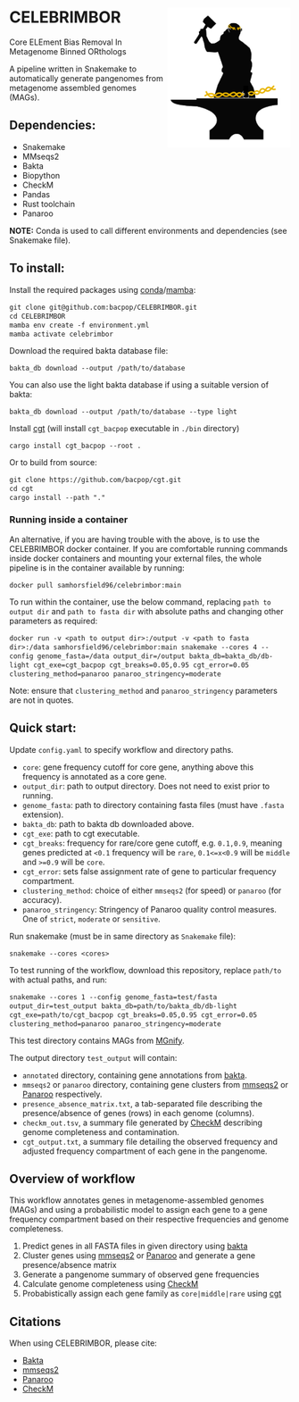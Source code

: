 # CELEBRIMBOR <img src='celebrimbor_logo.png' align="right" height="250" />

Core ELEment Bias Removal In Metagenome Binned ORthologs

A pipeline written in Snakemake to automatically generate pangenomes from metagenome assembled genomes (MAGs).

## Dependencies:

* Snakemake
* MMseqs2
* Bakta
* Biopython
* CheckM
* Pandas
* Rust toolchain
* Panaroo

**NOTE:** Conda is used to call different environments and dependencies (see Snakemake file).

## To install:

Install the required packages using [conda](https://conda.io/projects/conda/en/latest/user-guide/install/index.html)/[mamba](https://github.com/mamba-org/mamba):

```
git clone git@github.com:bacpop/CELEBRIMBOR.git
cd CELEBRIMBOR
mamba env create -f environment.yml
mamba activate celebrimbor
```

Download the required bakta database file:

```
bakta_db download --output /path/to/database
```

You can also use the light bakta database if using a suitable version of bakta:

```
bakta_db download --output /path/to/database --type light
```

Install [cgt](https://github.com/bacpop/cgt) (will install `cgt_bacpop` executable in `./bin` directory)
```
cargo install cgt_bacpop --root .
```

Or to build from source:
```
git clone https://github.com/bacpop/cgt.git
cd cgt
cargo install --path "."
```

### Running inside a container

An alternative, if you are having trouble with the above, is to use the CELEBRIMBOR docker
container. If you are comfortable running commands inside docker containers and mounting
your external files, the whole pipeline is in the container available by running:

```
docker pull samhorsfield96/celebrimbor:main
```

To run within the container, use the below command, replacing `path to output dir` and `path to fasta dir` with absolute paths and changing other parameters as required:

```
docker run -v <path to output dir>:/output -v <path to fasta dir>:/data samhorsfield96/celebrimbor:main snakemake --cores 4 --config genome_fasta=/data output_dir=/output bakta_db=bakta_db/db-light cgt_exe=cgt_bacpop cgt_breaks=0.05,0.95 cgt_error=0.05 clustering_method=panaroo panaroo_stringency=moderate
```

Note: ensure that `clustering_method` and `panaroo_stringency` parameters are not in quotes.

## Quick start:

Update `config.yaml` to specify workflow and directory paths.
- `core`: gene frequency cutoff for core gene, anything above this frequency is annotated as a core gene.
- `output_dir`: path to output directory. Does not need to exist prior to running.
- `genome_fasta`: path to directory containing fasta files (must have `.fasta` extension).
- `bakta_db`: path to bakta db downloaded above.
- `cgt_exe`: path to cgt executable.
- `cgt_breaks`: frequency for rare/core gene cutoff, e.g. `0.1,0.9`, meaning genes predicted at `<0.1` frequency will be `rare`, `0.1<=x<0.9` will be `middle` and `>=0.9` will be `core`.
- `cgt_error`: sets false assignment rate of gene to particular frequency compartment.
- `clustering_method`: choice of either `mmseqs2` (for speed) or `panaroo` (for accuracy).
- `panaroo_stringency`: Stringency of Panaroo quality control measures. One of `strict`, `moderate` or `sensitive`.

Run snakemake (must be in same directory as `Snakemake` file):

```
snakemake --cores <cores>
```

To test running of the workflow, download this repository, replace `path/to` with actual paths, and run:

```
snakemake --cores 1 --config genome_fasta=test/fasta output_dir=test_output bakta_db=path/to/bakta_db/db-light cgt_exe=path/to/cgt_bacpop cgt_breaks=0.05,0.95 cgt_error=0.05 clustering_method=panaroo panaroo_stringency=moderate
```

This test directory contains MAGs from [MGnify](https://academic.oup.com/nar/article/51/D1/D753/6880769).

The output directory `test_output` will contain:

- `annotated` directory, containing gene annotations from [bakta](https://github.com/oschwengers/bakta).
- `mmseqs2` or `panaroo` directory, containing gene clusters from [mmseqs2](https://github.com/soedinglab/MMseqs2) or [Panaroo](https://github.com/gtonkinhill/panaroo) respectively.
- `presence_absence_matrix.txt`, a tab-separated file describing the presence/absence of genes (rows) in each genome (columns).
- `checkm_out.tsv`, a summary file generated by [CheckM](https://github.com/Ecogenomics/CheckM) describing genome completeness and contamination.
- `cgt_output.txt`, a summary file detailing the observed frequency and adjusted frequency compartment of each gene in the pangenome.

## Overview of workflow

This workflow annotates genes in metagenome-assembled genomes (MAGs) and using a probabilistic model to assign each gene to a gene frequency compartment based on their respective frequencies and genome completeness.

1. Predict genes in all FASTA files in given directory using [bakta](https://github.com/oschwengers/bakta)
1. Cluster genes using [mmseqs2](https://github.com/soedinglab/MMseqs2) or [Panaroo](https://github.com/gtonkinhill/panaroo) and generate a gene presence/absence matrix
1. Generate a pangenome summary of observed gene frequencies
1. Calculate genome completeness using [CheckM](https://github.com/Ecogenomics/CheckM)
1. Probabistically assign each gene family as `core|middle|rare` using [cgt](https://github.com/bacpop/cgt)

## Citations

When using CELEBRIMBOR, please cite:

- [Bakta](https://www.microbiologyresearch.org/content/journal/mgen/10.1099/mgen.0.000685#tab2)
- [mmseqs2](https://www.nature.com/articles/nbt.3988)
- [Panaroo](https://genomebiology.biomedcentral.com/articles/10.1186/s13059-020-02090-4)
- [CheckM](https://genome.cshlp.org/content/25/7/1043)





